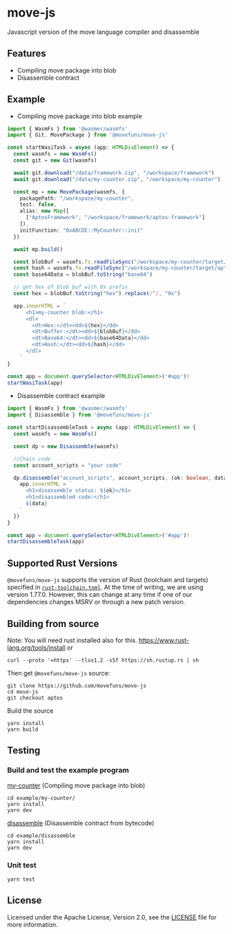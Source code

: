 # move-js

Javascript version of the move language compiler and disassemble

## Features
- Compiling move package into blob
- Disassemble contract

## Example

* Compiling move package into blob example
```ts
import { WasmFs } from '@wasmer/wasmfs'
import { Git, MovePackage } from '@movefuns/move-js'

const startWasiTask = async (app: HTMLDivElement) => {
  const wasmfs = new WasmFs()
  const git = new Git(wasmfs)

  await git.download("/data/framework.zip", "/workspace/framework")
  await git.download("/data/my-counter.zip", "/workspace/my-counter")

  const mp = new MovePackage(wasmfs, {
    packagePath: "/workspace/my-counter",
    test: false,
    alias: new Map([
      ["AptosFramework", "/workspace/framework/aptos-framework"]
    ]),
    initFunction: "0xABCDE::MyCounter::init"
  })

  await mp.build()

  const blobBuf = wasmfs.fs.readFileSync("/workspace/my-counter/target/aptos/release/package.blob")
  const hash = wasmfs.fs.readFileSync("/workspace/my-counter/target/aptos/release/hash.txt")
  const base64Data = blobBuf.toString("base64")

  // get hex of blob buf with 0x prefix
  const hex = blobBuf.toString("hex").replace(/^/, "0x")

  app.innerHTML = `
      <h1>my-counter blob:</h1>
      <dl>
        <dt>Hex:</dt><dd>${hex}</dd>
        <dt>Buffer:</dt><dd>${blobBuf}</dd>
        <dt>Base64:</dt><dd>${base64Data}</dd>
        <dt>Hash:</dt><dd>${hash}</dd>
      </dl>
    `
}

const app = document.querySelector<HTMLDivElement>('#app')!
startWasiTask(app)
```

* Disassemble contract example
```ts
import { WasmFs } from '@wasmer/wasmfs'
import { Disassemble } from '@movefuns/move-js'

const startDisassembleTask = async (app: HTMLDivElement) => {
  const wasmfs = new WasmFs()

  const dp = new Disassemble(wasmfs)

  //Chain code
  const account_scripts = "your code"

  dp.disassemble("account_scripts", account_scripts, (ok: boolean, data: string) => {
    app.innerHTML = `
      <h1>disassemble status: ${ok}</h1>
      <h1>disassembled code:</h1>
      ${data}
    `
  })
}

const app = document.querySelector<HTMLDivElement>('#app')!
startDisassembleTask(app)
```

## Supported Rust Versions

`@movefuns/move-js` supports the version of Rust (toolchain and targets) specified
in [`rust-toolchain.toml`](rust-toolchain.toml). At the time of writing, we are
using version 1.77.0. However, this can change at any time if one of our
dependencies changes MSRV or through a new patch version.

## Building from source

Note: You will need rust installed also for this. https://www.rust-lang.org/tools/install or

```
curl --proto '=https' --tlsv1.2 -sSf https://sh.rustup.rs | sh
```

Then get `@movefuns/move-js` source:

```
git clone https://github.com/movefuns/move-js
cd move-js
git checkout aptos
```

Build the source

```
yarn install
yarn build
```

## Testing

### Build and test the example program

[my-counter](/examples/my-counter/) (Compiling move package into blob)

```
cd example/my-counter/
yarn install
yarn dev
```

[disassemble](/examples/disassemble/) (Disassemble contract from bytecode)

```
cd example/disassemble
yarn install
yarn dev
```

### Unit test

```
yarn test
```

## License

Licensed under the Apache License, Version 2.0,
see the [LICENSE](LICENSE) file for more information.
